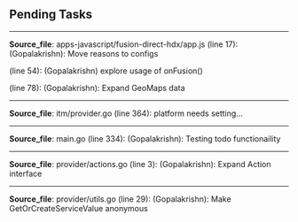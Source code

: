 
 ## Pending Tasks
--------------------
**Source_file**: apps-javascript/fusion-direct-hdx/app.js
(line 17):  (Gopalakrishn): Move reasons to configs

(line 54):  (Gopalakrishn) explore usage of onFusion()

(line 78):  (Gopalakrishn): Expand GeoMaps data


--------------------
**Source_file**: itm/provider.go
(line 364):  platform needs setting...


--------------------
**Source_file**: main.go
(line 334):  (Gopalakrishn): Testing todo functionaility


--------------------
**Source_file**: provider/actions.go
(line 3):  (Gopalakrishn): Expand Action interface


--------------------
**Source_file**: provider/utils.go
(line 29):  (Gopalakrishn): Make GetOrCreateServiceValue anonymous

